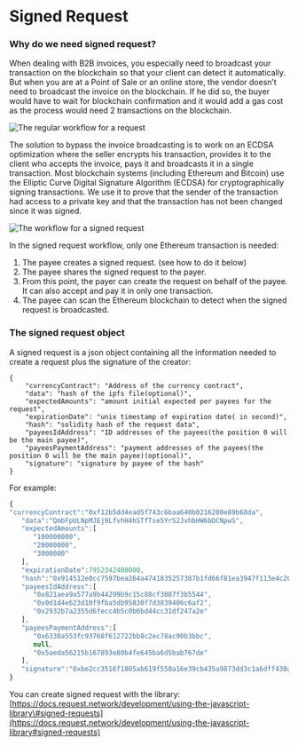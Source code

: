 # Signed Request

### Why do we need signed request?

When dealing with B2B invoices, you especially need to broadcast your transaction on the blockchain so that your client can detect it automatically. But when you are at a Point of Sale or an online store, the vendor doesn’t need to broadcast the invoice on the blockchain. If he did so, the buyer would have to wait for blockchain confirmation and it would add a gas cost as the process would need 2 transactions on the blockchain.

![The regular workflow for a request](../../../.gitbook/assets/notsignedreq.PNG)

The solution to bypass the invoice broadcasting is to work on an ECDSA optimization where the seller encrypts his transaction, provides it to the client who accepts the invoice, pays it and broadcasts it in a single transaction. Most blockchain systems \(including Ethereum and Bitcoin\) use the Elliptic Curve Digital Signature Algorithm \(ECDSA\) for cryptographically signing transactions. We use it to prove that the sender of the transaction had access to a private key and that the transaction has not been changed since it was signed.

![The workflow for a signed request](../../../.gitbook/assets/signedreq.PNG)

In the signed request workflow, only one Ethereum transaction is needed:

1. The payee creates a signed request. \(see how to do it below\)
2. The payee shares the signed request to the payer.
3. From this point, the payer can create the request on behalf of the payee. It can also accept and pay it in only one transaction.
4. The payee can scan the Ethereum blockchain to detect when the signed request is broadcasted.

### The signed request object

A signed request is a json object containing all the information needed to create a request plus the signature of the creator:

```text
{
    "currencyContract": "Address of the currency contract",
    "data": "hash of the ipfs file(optional)",
    "expectedAmounts": "amount initial expected per payees for the request",
    "expirationDate": "unix timestamp of expiration date( in second)",
    "hash": "solidity hash of the request data",
    "payeesIdAddress": "ID addresses of the payees(the position 0 will be the main payee)",
    "payeesPaymentAddress": "payment addresses of the payees(the position 0 will be the main payee)(optional)",
    "signature": "signature by payee of the hash"
}
```

For example:

```javascript
{  
"currencyContract":"0xf12b5dd4ead5f743c6baa640b0216200e89b60da",
   "data":"QmbFpULNpMJEj9LfvhH4hSTfTse5YrS2JvhbHW6bDCNpwS",
   "expectedAmounts":[  
      "100000000",
      "20000000",
      "3000000"
   ],
   "expirationDate":7952342400000,
   "hash":"0x914512e0cc7597bea264a4741835257387b1fd66f81ea3947f113e4c20b4a679",
   "payeesIdAddress":[  
      "0x821aea9a577a9b44299b9c15c88cf3087f3b5544",
      "0x0d1d4e623d10f9fba5db95830f7d3839406c6af2",
      "0x2932b7a2355d6fecc4b5c0b6bd44cc31df247a2e"
   ],
   "payeesPaymentAddress":[  
      "0x6330a553fc93768f612722bb8c2ec78ac90b3bbc",
      null,
      "0x5aeda56215b167893e80b4fe645ba6d5bab767de"
   ],
   "signature":"0xbe2cc3516f1805ab619f550a16e39cb435a9873dd3c1a6dff430a345c30b206515217da7430306207c7cf06e092c84ef0fb3def78c87e4488a5babc8c6f9761a01"
}
```

You can create signed request with the library: [https://docs.request.network/development/using-the-javascript-library\#signed-requests](https://docs.request.network/development/using-the-javascript-library#signed-requests)



